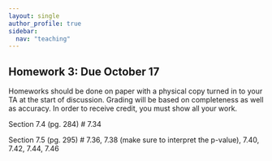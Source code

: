 ```yaml
---
layout: single
author_profile: true
sidebar:
  nav: "teaching"
---
```


## Homework 3: Due October 17

Homeworks should be done on paper with a physical copy turned in to your TA at the start of discussion. Grading will be based on completeness as well as accuracy. In order to receive credit, you must show all your work. 

Section 7.4 (pg. 284) # 7.34

Section 7.5 (pg. 295) # 7.36, 7.38 (make sure to interpret the p-value), 7.40, 7.42, 7.44, 7.46
